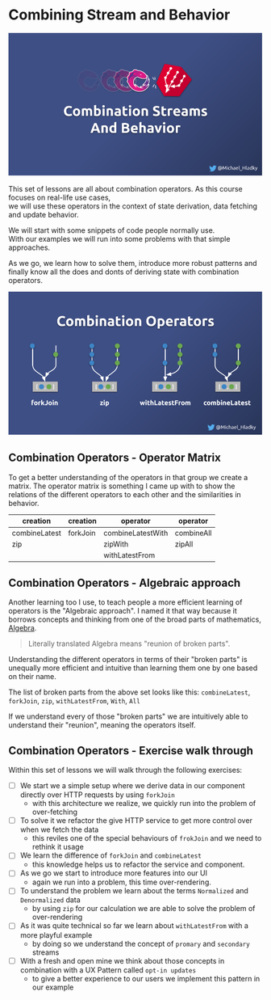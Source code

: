 # Combining Stream and Behavior

![Reactive Architecture and UX Patterns - Combining Stream and Behavior](./assets/images/Reactive-architecture-and-ux-patterns_angular_combining-streams-and-behavior_michael-hladky.png)

This set of lessons are all about combination operators. 
As this course focuses on real-life use cases,  
we will use these operators in the context of state derivation, data fetching and update behavior.

We will start with some snippets of code people normally use.  
With our examples we will run into some problems with that simple approaches. 

As we go, we learn how to solve them, 
introduce more robust patterns and finally know all the does and donts of deriving state with combination operators. 

![Reactive Architecture and UX Patterns - Combination Operators](./assets/images/Reactive-architecture-and-ux-patterns_angular_combination-operators-dark_michael-hladky.png)

## Combination Operators - Operator Matrix

To get a better understanding of the operators in that group we create a matrix.
The operator matrix is something I came up with to show the relations of the different 
operators to each other and the similarities in behavior. 

| creation       | creation       |  operator         | operator    |
|----------------|----------------|-------------------|-------------|
| combineLatest  | forkJoin       | combineLatestWith | combineAll  |
| zip            |                | zipWith           | zipAll      |
|                |                | withLatestFrom    |             |

## Combination Operators - Algebraic approach

Another learning too I use, to teach people a more efficient learning of operators is the "Algebraic approach".
I named it that way because it borrows concepts and thinking from one of the broad parts of mathematics, [Algebra](https://en.wikipedia.org/wiki/Algebra).

> Literally translated Algebra means "reunion of broken parts".

Understanding the different operators in terms of their "broken parts" is unequally more efficient and intuitive than learning them one by one based on their name.

The list of broken parts from the above set looks like this:
`combineLatest`, `forkJoin`, `zip`, `withLatestFrom`, `With`, `All` 

If we understand every of those "broken parts" we are intuitively able to understand their "reunion", meaning the operators itself.

## Combination Operators - Exercise walk through

Within this set of lessons we will walk through the following exercises:

- [ ] We start we a simple setup where we derive data in our component directly over HTTP requests by using `forkJoin`
  - with this architecture we realize, we quickly run into the problem of over-fetching
- [ ] To solve it we refactor the give HTTP service to get more control over when we fetch the data
  - this reviles one of the special behaviours of `frokJoin` and we need to rethink it usage
- [ ] We learn the difference of `forkJoin` and `combineLatest` 
  - this knowledge helps us to refactor the service and component.
- [ ] As we go we start to introduce more features into our UI
   - again we run into a problem, this time over-rendering.
- [ ] To understand the problem we learn about the terms `Normalized` and `Denormalized` data 
  -  by using `zip` for our calculation we are able to solve the problem of over-rendering
- [ ] As it was quite technical so far we learn about `withLatestFrom` with a more playful example 
  - by doing so we understand the concept of `promary` and `secondary` streams
- [ ] With a fresh and open mine we think about those concepts in combination with a UX Pattern called `opt-in updates`
  - to give a better experience to our users we implement this pattern in our example

